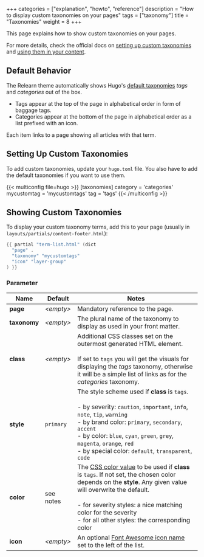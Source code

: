 +++
categories = ["explanation", "howto", "reference"]
description = "How to display custom taxonomies on your pages"
tags = ["taxonomy"]
title = "Taxonomies"
weight = 8
+++

This page explains how to show custom taxonomies on your pages.

For more details, check the official docs on [setting up custom taxonomies](https://gohugo.io/content-management/taxonomies/#configure-taxonomies) and [using them in your content](https://gohugo.io/content-management/taxonomies/#assign-terms-to-content).

## Default Behavior

The Relearn theme automatically shows Hugo's [default taxonomies](https://gohugo.io/content-management/taxonomies/#default-taxonomies) _tags_ and _categories_ out of the box.

- Tags appear at the top of the page in alphabetical order in form of baggage tags.
- Categories appear at the bottom of the page in alphabetical order as a list prefixed with an icon.

Each item links to a page showing all articles with that term.

## Setting Up Custom Taxonomies

To add custom taxonomies, update your `hugo.toml` file. You also have to add the default taxonomies if you want to use them.

{{< multiconfig file=hugo >}}
[taxonomies]
  category = 'categories'
  mycustomtag = 'mycustomtags'
  tag = 'tags'
{{< /multiconfig >}}

## Showing Custom Taxonomies

To display your custom taxonomy terms, add this to your page (usually in `layouts/partials/content-footer.html`):

````go
{{ partial "term-list.html" (dict
  "page" .
  "taxonomy" "mycustomtags"
  "icon" "layer-group"
) }}
````

### Parameter

| Name                  | Default         | Notes       |
|-----------------------|-----------------|-------------|
| **page**              | _&lt;empty&gt;_ | Mandatory reference to the page. |
| **taxonomy**          | _&lt;empty&gt;_ | The plural name of the taxonomy to display as used in your front matter. |
| **class**             | _&lt;empty&gt;_ | Additional CSS classes set on the outermost generated HTML element.<br><br>If set to `tags` you will get the visuals for displaying the _tags_ taxonomy, otherwise it will be a simple list of links as for the _categories_ taxonomy. |
| **style**             | `primary`       | The style scheme used if **class** is `tags`.<br><br>- by severity: `caution`, `important`, `info`, `note`, `tip`, `warning`<br>- by brand color: `primary`, `secondary`, `accent`<br>- by color: `blue`, `cyan`, `green`, `grey`, `magenta`, `orange`, `red`<br>- by special color: `default`, `transparent`, `code` |
| **color**             | see notes       | The [CSS color value](https://developer.mozilla.org/en-US/docs/Web/CSS/color_value) to be used if **class** is `tags`. If not set, the chosen color depends on the **style**. Any given value will overwrite the default.<br><br>- for severity styles: a nice matching color for the severity<br>- for all other styles: the corresponding color |
| **icon**              | _&lt;empty&gt;_ | An optional [Font Awesome icon name](shortcodes/icon#finding-an-icon) set to the left of the list. |
